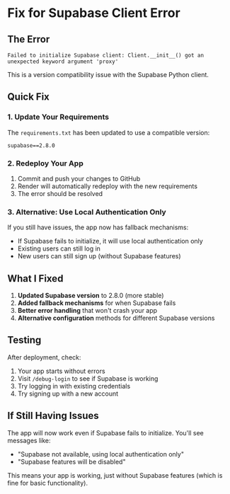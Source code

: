 # Fix for Supabase Client Error

## The Error
```
Failed to initialize Supabase client: Client.__init__() got an unexpected keyword argument 'proxy'
```

This is a version compatibility issue with the Supabase Python client.

## Quick Fix

### 1. Update Your Requirements
The `requirements.txt` has been updated to use a compatible version:
```
supabase==2.8.0
```

### 2. Redeploy Your App
1. Commit and push your changes to GitHub
2. Render will automatically redeploy with the new requirements
3. The error should be resolved

### 3. Alternative: Use Local Authentication Only
If you still have issues, the app now has fallback mechanisms:
- If Supabase fails to initialize, it will use local authentication only
- Existing users can still log in
- New users can still sign up (without Supabase features)

## What I Fixed

1. **Updated Supabase version** to 2.8.0 (more stable)
2. **Added fallback mechanisms** for when Supabase fails
3. **Better error handling** that won't crash your app
4. **Alternative configuration** methods for different Supabase versions

## Testing

After deployment, check:
1. Your app starts without errors
2. Visit `/debug-login` to see if Supabase is working
3. Try logging in with existing credentials
4. Try signing up with a new account

## If Still Having Issues

The app will now work even if Supabase fails to initialize. You'll see messages like:
- "Supabase not available, using local authentication only"
- "Supabase features will be disabled"

This means your app is working, just without Supabase features (which is fine for basic functionality).
